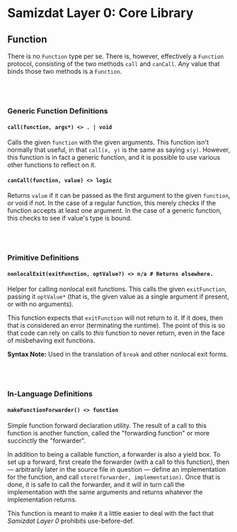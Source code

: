 Samizdat Layer 0: Core Library
==============================

Function
--------

There is no `Function` type per se. There is, however, effectively a
`Function` protocol, consisting of the two methods `call` and `canCall`.
Any value that binds those two methods is a `Function`.


<br><br>
### Generic Function Definitions

#### `call(function, args*) <> . | void`

Calls the given `function` with the given arguments. This function isn't
normally that useful, in that `call(x, y)` is the same as saying `x(y)`.
However, this function is in fact a generic function, and it is possible
to use various other functions to reflect on it.

#### `canCall(function, value) <> logic`

Returns `value` if it can be passed as the first argument to the given
`function`, or void if not. In the case of a regular function, this
merely checks if the function accepts at least one argument. In the case
of a generic function, this checks to see if value's type is bound.


<br><br>
### Primitive Definitions

#### `nonlocalExit(exitFunction, optValue?) <> n/a # Returns elsewhere.`

Helper for calling nonlocal exit functions. This calls the given
`exitFunction`, passing it `optValue*` (that is, the given value as a
single argument if present, or with no arguments).

This function expects that `exitFunction` will not return to it. If it
does, then that is considered an error (terminating the runtime). The point
of this is so that code can rely on calls to *this* function to never
return, even in the face of misbehaving exit functions.

**Syntax Note:** Used in the translation of `break` and other nonlocal
exit forms.


<br><br>
### In-Language Definitions

#### `makeFunctionForwarder() <> function`

Simple function forward declaration utility. The result of a call to this
function is another function, called the "forwarding function" or
more succinctly the "forwarder".

In addition to being a callable function, a forwarder is also a yield box.
To set up a forward, first create the forwarder (with a call to this
function), then &mdash; arbitrarily later in the source file in
question &mdash; define an implementation for the function,
and call `store(forwarder, implementation)`. Once that is done, it is
safe to call the forwarder, and it will in turn call the implementation
with the same arguments and returns whatever the implementation returns.

This function is meant to make it a little easier to deal with the fact
that *Samizdat Layer 0* prohibits use-before-def.
